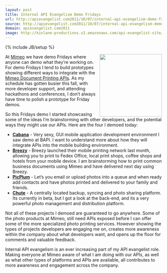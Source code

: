```yaml
---
layout: post
title: Internal API Evangelism Demo Fridays
url: http://apievangelist.com2011/10/07/internal-api-evangelism-demo-fridays/
source: http://apievangelist.com2011/10/07/internal-api-evangelism-demo-fridays/
domain: apievangelist.com2011
image: http://kinlane-productions.s3.amazonaws.com/api-evangelist-site/blog/mimeo-logo-400.png
---
```

{% include JB/setup %}<p>
     <a title="Mimeo" href="http://www.mimeo.com"><img src="http://kinlane-productions.s3.amazonaws.com/mimeo/mimeo-logo-250.jpg"  width="200" align="right" /></a>
</p>
<p>
     At <a title="Mimeo" href="http://www.mimeo.com">Mimeo</a> we have demo Fridays where anyone can demo what they’re working on. For demo Fridays I tend to build prototypes showing different ways to integrate with the <a title="Mimeo Document Printing APIs" href="http://mimeoconnect.3scale.net/">Mimeo Document Printing APIs</a>. As my schedule has gotten busier this fall, with more developer support, and attending hackathons and conferences, I don’t always have time to polish a prototype for Friday demos.
</p>
<p>
     So this Fridays demo I started showcasing some of the ideas I’m brainstorming with other developers, and the potential ways they might use our APIs. Here are the four I demoed today:
</p>
<ul>
     <li>
          <a href="/admin/Blog/"><strong>Cabana</strong></a> - Very sexy, GUI mobile application development environment I saw demo at BAPI. I want to understand more about how they will integrate APIs into the mobile building environment.
     </li>
     <li>
          <a href="/admin/Blog/"><strong>Breezy</strong></a> - Breezy launched their mobile printing network last month, allowing you to print to Fedex Office, local print shops, coffee shops and hotels from your mobile device. I am brainstorming how to print common business documents using Mimeo and have delivered next day using Breezy.
     </li>
     <li>
          <a href="/admin/Blog/"><strong>PicPlum</strong></a> - Let’s you email or upload photos into a queue and when ready add contacts and have photos printed and delivered to your family and friends.
     </li>
     <li>
          <a href="/admin/Blog/"><strong>Chute</strong></a> - A centrally located backup, syncing and photo sharing platform. Its currently in beta, but I got a look at the back-end, and its a very powerful photo management and distribution platform.
     </li>
</ul>
<p>
     Not all of these projects I demoed are guaranteed to go anywhere. Some of the photo products at Mimeo, still need APIs exposed before I can offer some of the more specialized photo printing services. However showing the types of projects developers are engaging me on, creates more awareness within the company about what developers want, and opens up the floor for comments and valuable feedback.
</p>
<p>
     Internal API evangelism is an ever increasing part of my API evangelist role. Making everyone at Mimeo aware of what I am doing with our APIs, as well as what other types of platforms and APIs are available, all contributes to more awareness and engagement across the company.
</p>
